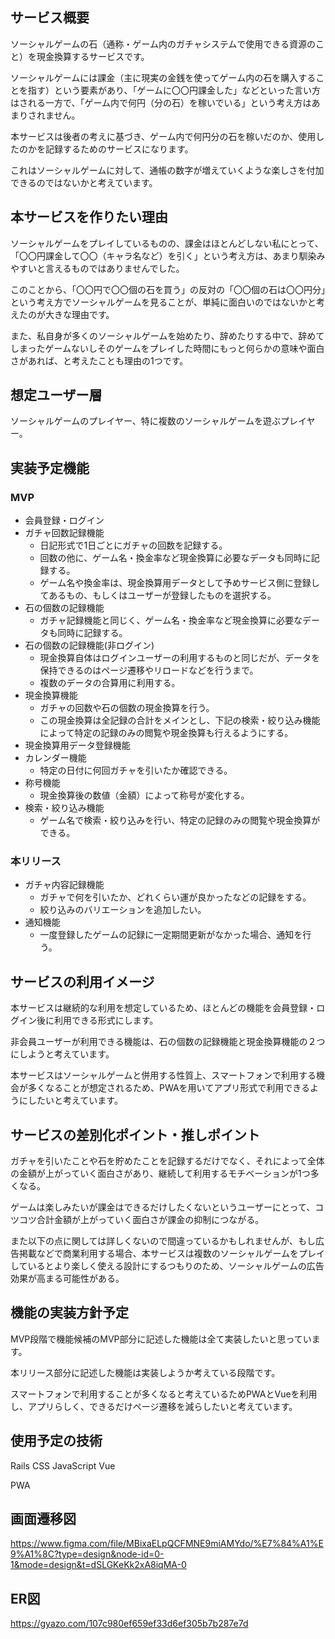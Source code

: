## サービス概要
ソーシャルゲームの石（通称・ゲーム内のガチャシステムで使用できる資源のこと）を現金換算するサービスです。

ソーシャルゲームには課金（主に現実の金銭を使ってゲーム内の石を購入することを指す）という要素があり、「ゲームに〇〇円課金した」などといった言い方はされる一方で、「ゲーム内で何円（分の石）を稼いでいる」という考え方はあまりされません。

本サービスは後者の考えに基づき、ゲーム内で何円分の石を稼いだのか、使用したのかを記録するためのサービスになります。

これはソーシャルゲームに対して、通帳の数字が増えていくような楽しさを付加できるのではないかと考えています。

## 本サービスを作りたい理由
ソーシャルゲームをプレイしているものの、課金はほとんどしない私にとって、「〇〇円課金して〇〇（キャラ名など）を引く」という考え方は、あまり馴染みやすいと言えるものではありませんでした。

このことから、「〇〇円で〇〇個の石を買う」の反対の「〇〇個の石は〇〇円分」という考え方でソーシャルゲームを見ることが、単純に面白いのではないかと考えたのが大きな理由です。

また、私自身が多くのソーシャルゲームを始めたり、辞めたりする中で、辞めてしまったゲームないしそのゲームをプレイした時間にもっと何らかの意味や面白さがあれば、と考えたことも理由の1つです。

## 想定ユーザー層
ソーシャルゲームのプレイヤー、特に複数のソーシャルゲームを遊ぶプレイヤー。

## 実装予定機能
### MVP
- 会員登録・ログイン
- ガチャ回数記録機能
    - 日記形式で1日ごとにガチャの回数を記録する。
    - 回数の他に、ゲーム名・換金率など現金換算に必要なデータも同時に記録する。
    - ゲーム名や換金率は、現金換算用データとして予めサービス側に登録してあるもの、もしくはユーザーが登録したものを選択する。
- 石の個数の記録機能
    - ガチャ記録機能と同じく、ゲーム名・換金率など現金換算に必要なデータも同時に記録する。
- 石の個数の記録機能(非ログイン)
    - 現金換算自体はログインユーザーの利用するものと同じだが、データを保持できるのはページ遷移やリロードなどを行うまで。
    - 複数のデータの合算用に利用する。
- 現金換算機能
    - ガチャの回数や石の個数の現金換算を行う。
    - この現金換算は全記録の合計をメインとし、下記の検索・絞り込み機能によって特定の記録のみの閲覧や現金換算も行えるようにする。
- 現金換算用データ登録機能
- カレンダー機能
    - 特定の日付に何回ガチャを引いたか確認できる。
- 称号機能
    - 現金換算後の数値（金額）によって称号が変化する。
- 検索・絞り込み機能
    - ゲーム名で検索・絞り込みを行い、特定の記録のみの閲覧や現金換算ができる。
### 本リリース
- ガチャ内容記録機能
    - ガチャで何を引いたか、どれくらい運が良かったなどの記録をする。
    - 絞り込みのバリエーションを追加したい。
- 通知機能
    - 一度登録したゲームの記録に一定期間更新がなかった場合、通知を行う。

## サービスの利用イメージ
本サービスは継続的な利用を想定しているため、ほとんどの機能を会員登録・ログイン後に利用できる形式にします。

非会員ユーザーが利用できる機能は、石の個数の記録機能と現金換算機能の２つにしようと考えています。

本サービスはソーシャルゲームと併用する性質上、スマートフォンで利用する機会が多くなることが想定されるため、PWAを用いてアプリ形式で利用できるようにしたいと考えています。

## サービスの差別化ポイント・推しポイント
ガチャを引いたことや石を貯めたことを記録するだけでなく、それによって全体の金額が上がっていく面白さがあり、継続して利用するモチベーションが1つ多くなる。

ゲームは楽しみたいが課金はできるだけしたくないというユーザーにとって、コツコツ合計金額が上がっていく面白さが課金の抑制につながる。

また以下の点に関しては詳しくないので間違っているかもしれませんが、もし広告掲載などで商業利用する場合、本サービスは複数のソーシャルゲームをプレイしているとより楽しく使える設計にするつもりのため、ソーシャルゲームの広告効果が高まる可能性がある。


## 機能の実装方針予定
MVP段階で機能候補のMVP部分に記述した機能は全て実装したいと思っています。

本リリース部分に記述した機能は実装しようか考えている段階です。

スマートフォンで利用することが多くなると考えているためPWAとVueを利用し、アプリらしく、できるだけページ遷移を減らしたいと考えています。

## 使用予定の技術
Rails
CSS
JavaScript
Vue

PWA

## 画面遷移図
https://www.figma.com/file/MBixaELpQCFMNE9miAMYdo/%E7%84%A1%E9%A1%8C?type=design&node-id=0-1&mode=design&t=dSLGKeKk2xA8iqMA-0

## ER図
https://gyazo.com/107c980ef659ef33d6ef305b7b287e7d